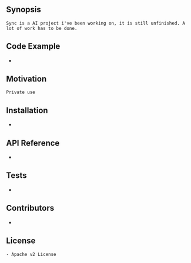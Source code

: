 ## Synopsis

    Sync is a AI project i've been working on, it is still unfinished. A lot of work has to be done.

## Code Example

-

## Motivation

    Private use

## Installation

-

## API Reference

  -

## Tests

-

## Contributors

-

## License

    - Apache v2 License
